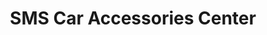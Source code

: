 ---
title: "SMS Car Accessories Center"
url: /san-pablo/sms-car-accessories-center/
shop: Autoteile
---